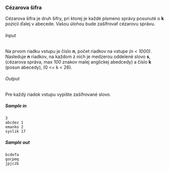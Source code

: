### Cézarova šifra
Cézarova šifra je druh šifry, pri ktorej je každé písmeno správy posunuté o **k** pozícií ďalej v abecede. Vašou úlohou bude zašifrovať cézarovu správu.

###### Input
Na prvom riadku vstupu je číslo **n**, počet riadkov na vstupe *(n < 1000)*. Nasleduje **n** riadkov, na každom z nich je medzerou oddelené slovo **s**,
(cézarova správa, max *100* znakov malej anglickej abedcedy) a číslo **k** (posun abecedy), (0 <= k < 26).

###### Output
Pre každý riadok vstupu vypíšte zašifrované slovo.

##### Sample in
```
3
abcdez 1
emanko 2
syslik 17
```

##### Sample out
```
bcdefa
gocpmq
jpjczb
```
